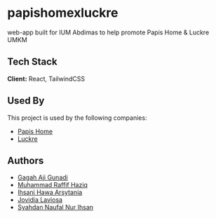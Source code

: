 
# papishomexluckre

web-app built for IUM Abdimas to help promote Papis Home & Luckre UMKM


## Tech Stack

**Client:** React, TailwindCSS



## Used By

This project is used by the following companies:

- [Papis Home](https://www.instagram.com/papis.home)
- [Luckre](https://www.instagram.com/luc.kre/)


## Authors

- [Gagah Aji Gunadi](https://www.instagram.com/ag.gagah/)
- [Muhammad Raffif Haziq](https://www.instagram.com/raffifhzq/)
- [Ihsani Hawa Arsytania](https://www.instagram.com/hawa.ihsani/)
- [Jovidia Laviosa](https://www.instagram.com/jovidia/)
- [Syahdan Naufal Nur Ihsan](https://www.instagram.com/syahdanna_/)

